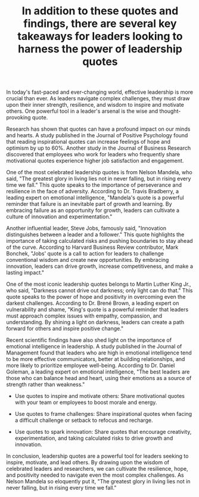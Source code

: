 ﻿---
title: "In addition to these quotes and findings, there are several key takeaways for leaders looking to harness the power of leadership quotes"
description: "Find inspiration and wisdom through powerful quotes, motivational sayings, and timeless words that can transform your perspective on life."
pubDate: 2025-07-01
category: "quotes"
tags: []
image: "/assets/blog-placeholder-1.svg"
---

In today's fast-paced and ever-changing world, effective leadership is more crucial than ever. As leaders navigate complex challenges, they must draw upon their inner strength, resilience, and wisdom to inspire and motivate others. One powerful tool in a leader's arsenal is the wise and thought-provoking quote.

Research has shown that quotes can have a profound impact on our minds and hearts. A study published in the Journal of Positive Psychology found that reading inspirational quotes can increase feelings of hope and optimism by up to 60%. Another study in the Journal of Business Research discovered that employees who work for leaders who frequently share motivational quotes experience higher job satisfaction and engagement.

One of the most celebrated leadership quotes is from Nelson Mandela, who said, "The greatest glory in living lies not in never falling, but in rising every time we fall." This quote speaks to the importance of perseverance and resilience in the face of adversity. According to Dr. Travis Bradberry, a leading expert on emotional intelligence, "Mandela's quote is a powerful reminder that failure is an inevitable part of growth and learning. By embracing failure as an opportunity for growth, leaders can cultivate a culture of innovation and experimentation."

Another influential leader, Steve Jobs, famously said, "Innovation distinguishes between a leader and a follower." This quote highlights the importance of taking calculated risks and pushing boundaries to stay ahead of the curve. According to Harvard Business Review contributor, Mark Bonchek, "Jobs' quote is a call to action for leaders to challenge conventional wisdom and create new opportunities. By embracing innovation, leaders can drive growth, increase competitiveness, and make a lasting impact."

One of the most iconic leadership quotes belongs to Martin Luther King Jr., who said, "Darkness cannot drive out darkness; only light can do that." This quote speaks to the power of hope and positivity in overcoming even the darkest challenges. According to Dr. Brené Brown, a leading expert on vulnerability and shame, "King's quote is a powerful reminder that leaders must approach complex issues with empathy, compassion, and understanding. By shining a light on darkness, leaders can create a path forward for others and inspire positive change."

Recent scientific findings have also shed light on the importance of emotional intelligence in leadership. A study published in the Journal of Management found that leaders who are high in emotional intelligence tend to be more effective communicators, better at building relationships, and more likely to prioritize employee well-being. According to Dr. Daniel Goleman, a leading expert on emotional intelligence, "The best leaders are those who can balance head and heart, using their emotions as a source of strength rather than weakness."

* Use quotes to inspire and motivate others: Share motivational quotes with your team or employees to boost morale and energy.

* Use quotes to frame challenges: Share inspirational quotes when facing a difficult challenge or setback to refocus and recharge.

* Use quotes to spark innovation: Share quotes that encourage creativity, experimentation, and taking calculated risks to drive growth and innovation.

In conclusion, leadership quotes are a powerful tool for leaders seeking to inspire, motivate, and lead others. By drawing upon the wisdom of celebrated leaders and researchers, we can cultivate the resilience, hope, and positivity needed to navigate even the most complex challenges. As Nelson Mandela so eloquently put it, "The greatest glory in living lies not in never falling, but in rising every time we fall."
